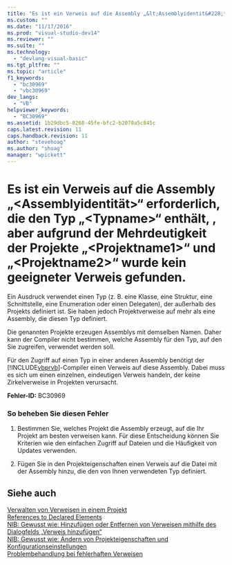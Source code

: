 ```yaml
---
title: "Es ist ein Verweis auf die Assembly „&lt;Assemblyidentit&#228;t&gt;“ erforderlich, die den Typ „&lt;Typname&gt;“ enth&#228;lt, , aber aufgrund der Mehrdeutigkeit der Projekte „&lt;Projektname1&gt;“ und „&lt;Projektname2&gt;“ wurde kein geeigneter Verweis gefunden. | Microsoft Docs"
ms.custom: ""
ms.date: "11/17/2016"
ms.prod: "visual-studio-dev14"
ms.reviewer: ""
ms.suite: ""
ms.technology: 
  - "devlang-visual-basic"
ms.tgt_pltfrm: ""
ms.topic: "article"
f1_keywords: 
  - "bc30969"
  - "vbc30969"
dev_langs: 
  - "VB"
helpviewer_keywords: 
  - "BC30969"
ms.assetid: 1b29dbc5-8268-45fe-bfc2-b2070a5c845c
caps.latest.revision: 11
caps.handback.revision: 11
author: "stevehoag"
ms.author: "shoag"
manager: "wpickett"
---
```

# Es ist ein Verweis auf die Assembly „&lt;Assemblyidentit&#228;t&gt;“ erforderlich, die den Typ „&lt;Typname&gt;“ enth&#228;lt, , aber aufgrund der Mehrdeutigkeit der Projekte „&lt;Projektname1&gt;“ und „&lt;Projektname2&gt;“ wurde kein geeigneter Verweis gefunden.
Ein Ausdruck verwendet einen Typ \(z. B. eine Klasse, eine Struktur, eine Schnittstelle, eine Enumeration oder einen Delegaten\), der außerhalb des Projekts definiert ist. Sie haben jedoch Projektverweise auf mehr als eine Assembly, die diesen Typ definiert.  
  
 Die genannten Projekte erzeugen Assemblys mit demselben Namen. Daher kann der Compiler nicht bestimmen, welche Assembly für den Typ, auf den Sie zugreifen, verwendet werden soll.  
  
 Für den Zugriff auf einen Typ in einer anderen Assembly benötigt der [!INCLUDE[vbprvb](../../../csharp/programming-guide/concepts/linq/includes/vbprvb_md.md)]\-Compiler einen Verweis auf diese Assembly. Dabei muss es sich um einen einzelnen, eindeutigen Verweis handeln, der keine Zirkelverweise in Projekten verursacht.  
  
 **Fehler\-ID:** BC30969  
  
### So beheben Sie diesen Fehler  
  
1.  Bestimmen Sie, welches Projekt die Assembly erzeugt, auf die Ihr Projekt am besten verweisen kann. Für diese Entscheidung können Sie Kriterien wie den einfachen Zugriff auf Dateien und die Häufigkeit von Updates verwenden.  
  
2.  Fügen Sie in den Projekteigenschaften einen Verweis auf die Datei mit der Assembly hinzu, die den von Ihnen verwendeten Typ definiert.  
  
## Siehe auch  
 [Verwalten von Verweisen in einem Projekt](/visual-studio/ide/managing-references-in-a-project)   
 [References to Declared Elements](../../../visual-basic/programming-guide/language-features/declared-elements/references-to-declared-elements.md)   
 [NIB: Gewusst wie: Hinzufügen oder Entfernen von Verweisen mithilfe des Dialogfelds „Verweis hinzufügen“](http://msdn.microsoft.com/de-de/3bd75d61-f00c-47c0-86a2-dd1f20e231c9)   
 [NIB: Gewusst wie: Ändern von Projekteigenschaften und Konfigurationseinstellungen](http://msdn.microsoft.com/de-de/e7184bc5-2f2b-4b4f-aa9a-3ecfcbc48b67)   
 [Problembehandlung bei fehlerhaften Verweisen](/visual-studio/ide/troubleshooting-broken-references)